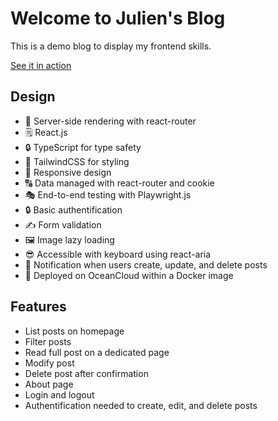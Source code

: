 # Welcome to Julien's Blog

This is a demo blog to display my frontend skills.

[See it in action](https://julien-blog-orffh.ondigitalocean.app/)

## Design

- 🚀 Server-side rendering with react-router
- 🗒️ React.js
- 🔒 TypeScript for type safety
- 🎉 TailwindCSS for styling
- 📱 Responsive design
- 🔠 Data managed with react-router and cookie
- 🎭 End-to-end testing with Playwright.js
- 🔒 Basic authentification
- ✍️  Form validation
- 🖼️ Image lazy loading
- 😎 Accessible with keyboard using react-aria
- 📨 Notification when users create, update, and delete posts
- 🌊 Deployed on OceanCloud within a Docker image

## Features
- List posts on homepage
- Filter posts
- Read full post on a dedicated page
- Modify post
- Delete post after confirmation
- About page
- Login and logout
- Authentification needed to create, edit, and delete posts
